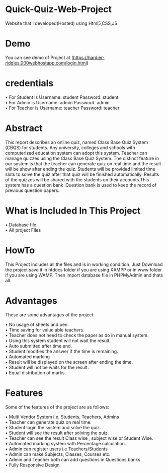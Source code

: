 # Quick-Quiz-Web-Project
Website that I developed(Hosted) using Html5,CSS,JS
# Demo
You can see demo of Project at (https://hardier-riddles.000webhostapp.com/login.html)
# credentials
  • For Student is Username: student Password: student<br>
  • For Admin is Username: admin Password: admin<br>
  • For Teacher is Username: teacher Password: teacher<br>
# Abstract
This report describes an online quiz, named Class Base Quiz System (CBQS) for students. Any university, colleges and schools with computerized education system can adopt this system. Teacher can manage quizzes using the Class Base Quiz System. The distinct feature in our system is that the teacher can generate quiz on real time and the result will be show after ending the quiz. Students will be provided limited time slots to solve the quiz after that quiz will be finished automatically. Results of the quizzes will be shared with the students on their accounts.This system has a question bank .Question bank is used to keep the record of previous question papers.<br>

# What is Included In This Project
  •  Database file<br>
  •  All project Files
# HowTo
This Project includes all the files and is in working condition. Just Download the project save it in htdocs folder if you are using XAMPP or in www folder if you are using WAMP. Then import database file in PHPMyAdmin and thats all.

# Advantages
These are some advantages of the project:

  • No usage of sheets and pen.<br>
  • Time saving for value able teachers.<br>
  • Teacher does not need to check the paper as do in manual system.<br>
  • Using this system student will not wait the result.<br>
  • Auto submitted after time end.<br>
  • Student modifies the answer if the time is remaining.<br>
  • Automated  marking<br>
  • Result will be displayed on the screen after ending the time.<br>
  • Student will not be waits for the result.<br>
  • Equal distribution of marks.<br>
# Features
Some of the features of the project are as follows:

  • Multi Vendor System i.e. Students, Teachers, Admins<br>
  • Teacher can generate quiz on real time.<br>
  • Student login the system and solve the quiz.<br>
  • Student will see the result after solving the quiz.<br>
  • Teacher can see the result Class wise , subject wise or Student Wise.<br>
  • Automated marking system with Percentage calculation.<br>
  • Admin can register users i.e Teachers/Students<br>
  • Admin can make Subjects, Classes, Courses etc.<br>
  • Admin and Teacher both can add questions in Questions banks<br>
  • Fully Responsive Design<br>
